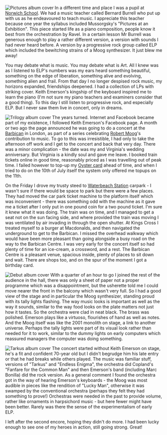 ![Pictures album cover](pictures.jpg)
In a different time and place I was a pupil at [Norwich School](https://www.norwich-school.org.uk/).
We had a music teacher called Bernard Burrell
who put up with us as he endeavoured to teach music. I appreciate this teacher because one year the syllabus
included Mussorgsky's "Pictures at an Exhibition". This piece started life as a piano composition, people know
it best from the orchestration by Ravel. In a certain lesson Mr Burrell was generous enough to play a rather
different version, a version with sounds I had never heard before. A version by a progressive rock group called
ELP which included the bewitching strains of a Moog synthesizer. It just blew me away!

You may debate what is music. You may debate what is Art. All I knew was as I listened to ELP's numbers was
my ears heard something beautiful, something on the edge of liberation, something alive and evolving, something
alien and frail. From that day I no longer despised rock music, my horizons expanded, friendships deepened.
I had a collection of LPs with striking cover. Keith Emerson's kingship of the keyboard inspired me to learn
the piano (I'm not sure my piano teachers and examiners consider that a good thing). To this day I still listen
to progressive rock, and especially ELP. But I never saw them live in concert, only in dreams.

![Trilogy album cover](trilogy.jpg)
The years turned. Internet and Facebook became part of my existence, I followed Keith Emerson's
Facebook page.  A month or two ago the page
announced he was going to do a concert at the [Barbican](https://www.barbican.org.uk/) in London, as part of a series celebrating
[Robert Moog](https://www.moogmusic.com/)'s contribution to music. To go to this was irresistible, I had
only to take the afternoon off work and I get to the concert and back that very day. There was a minor
complication - the date was my and Virginia's wedding anniversary. But Virginia is a kindly soul and
gave me leave. I booked train tickets online in good time, reasonably priced as I was travelling out of
peak time. I failed however to top-up my [Oyster card](https://tfl.gov.uk/fares/how-to-pay-and-where-to-buy-tickets-and-oyster/pay-as-you-go/oyster-pay-as-you-go)
ahead of time, and when I tried to do on the 10th of July itself the system only offered me topups
on the 11th.

On the Friday I drove my trusty steed to [Waterbeach Station](http://www.nationalrail.co.uk/stations/WBC/details.html)
carpark - I wasn't sure if there would be space to park but there were a few places. They had moved the car
park ticket machine to the platform itself which was inconvenient - there was something odd with the
machine as it gave me a ticket after I only put in one pound coin for a two pound ticket. I'm sure it knew
what it was doing. The train was on time, and I managed to get a seat not on the sun facing side,
and where provided the train was moving I was ventilated by air invading in through the open shutter.
At Kings Cross I treated myself to a burger at Macdonalds, and then navigated the underground to get to the
Barbican. I missed the overhead walkway which would have been more pleasant than going alongside a busy road
on the way to the Barbican Centre. I was very early for the concert itself so had plenty of time for
an ice-cream, a crossword, and a rest. The Barbican Centre is a pleasant venue, spacious inside,
plenty of places to sit down and wait. There are shops too, and on the spur of the moment
I got a birthday card.

![Debut album cover](debut.jpg)
With a quarter of an hour to go I joined the rest of the audience in the hall, there was only a sheet of
paper not a proper programme which was a disappointment, but the usherette told me I could move
nearer the front in the balcony which wasn't very full. So I had a good view of the stage and in
particular the Moog synthesizer, standing proud with its tally lights flashing. The way music looks is
important as well as the way it sounds, similar to the way food looks on the plate matters not just how it tastes.
So the orchestra were clad in neat black. The brass was polished. Emerson plays like a virtuoso,
flourishes of hand as well as notes. And the Moog itself was like the 2001 monolith on stage,
a link to another universe. Perhaps the tally lights were part of its visual look rather than
needed for it to work, similar to the dummy lights on early computers which reassured managers
the computer was doing something.

![Tarkus album cover](tarkus.jpg)
The concert started without Keith Emerson on stage, he's a fit and confident 70-year old but
I didn't begrudge him his late entry or that he had breaks while others played. The music was
familiar stuff, versions of "Tarkus" and "Endless Enigma", the orchestra did Copland's "Fanfare
for the Common Man" and then Emerson's band (including Marc Bonilla) did the rock version. As a
general comment I found the orchestra got in the way of hearing Emerson's keyboards - the
Moog was most audible in pieces like the rendition of "Lucky Man", otherwise it was swamped by
the conventional orchestra (perhaps they felt they had something to prove!) Orchestras were needed in the past to
provide volume, rather like ornaments in harpsichord music - but here fewer might have been better.
Rarely was there the sense of the experimentalism of early ELP.

I left after the second encore, hoping they didn't do more. I had been lucky enough to see one of my
heroes in action, still going strong. Great!
